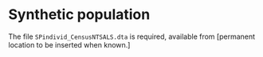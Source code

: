 # Synthetic population

The file `SPindivid_CensusNTSALS.dta` is required, available from [permanent location to be inserted when known.]